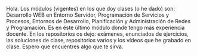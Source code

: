 
Hola. 
Los módulos (vigentes) en los que doy clases (o he dado) son: Desarrollo WEB en Entorno Servidor, Programación de Servicios y Procesos, Entornos de Desarrollo, 
Planificación y Administración de Redes y Programación. Es en éste último módulo donde tengo más experiencia docente.
En los repositorios os dejo: exámenes, enunciados de ejercicios, las soluciones de clase, repositorios varios y los vídeos que he grabado en clase. 
Espero que encuentres algo que te sirva.
